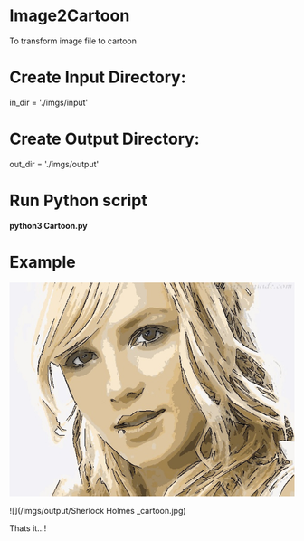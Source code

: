 # Image2Cartoon
To transform image file to cartoon

# Create Input Directory:
in_dir = './imgs/input'

# Create Output Directory:
out_dir = './imgs/output'

# Run Python script
**python3 Cartoon.py**

# Example
![](/imgs/output/1_cartoon.jpg)

![](/imgs/output/Sherlock Holmes _cartoon.jpg)

Thats it...!
